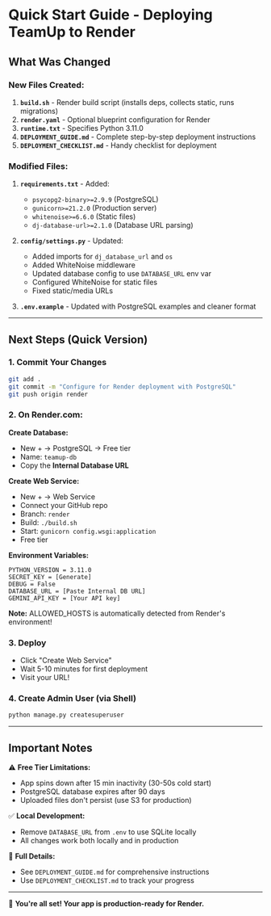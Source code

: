 # Quick Start Guide - Deploying TeamUp to Render

## What Was Changed

### New Files Created:
1. **`build.sh`** - Render build script (installs deps, collects static, runs migrations)
2. **`render.yaml`** - Optional blueprint configuration for Render
3. **`runtime.txt`** - Specifies Python 3.11.0
4. **`DEPLOYMENT_GUIDE.md`** - Complete step-by-step deployment instructions
5. **`DEPLOYMENT_CHECKLIST.md`** - Handy checklist for deployment

### Modified Files:
1. **`requirements.txt`** - Added:
   - `psycopg2-binary>=2.9.9` (PostgreSQL)
   - `gunicorn>=21.2.0` (Production server)
   - `whitenoise>=6.6.0` (Static files)
   - `dj-database-url>=2.1.0` (Database URL parsing)

2. **`config/settings.py`** - Updated:
   - Added imports for `dj_database_url` and `os`
   - Added WhiteNoise middleware
   - Updated database config to use `DATABASE_URL` env var
   - Configured WhiteNoise for static files
   - Fixed static/media URLs

3. **`.env.example`** - Updated with PostgreSQL examples and cleaner format

---

## Next Steps (Quick Version)

### 1. Commit Your Changes
```bash
git add .
git commit -m "Configure for Render deployment with PostgreSQL"
git push origin render
```

### 2. On Render.com:

**Create Database:**
- New + → PostgreSQL → Free tier
- Name: `teamup-db`
- Copy the **Internal Database URL**

**Create Web Service:**
- New + → Web Service
- Connect your GitHub repo
- Branch: `render`
- Build: `./build.sh`
- Start: `gunicorn config.wsgi:application`
- Free tier

**Environment Variables:**
```
PYTHON_VERSION = 3.11.0
SECRET_KEY = [Generate]
DEBUG = False
DATABASE_URL = [Paste Internal DB URL]
GEMINI_API_KEY = [Your API key]
```

**Note:** ALLOWED_HOSTS is automatically detected from Render's environment!

### 3. Deploy
- Click "Create Web Service"
- Wait 5-10 minutes for first deployment
- Visit your URL!

### 4. Create Admin User (via Shell)
```bash
python manage.py createsuperuser
```

---

## Important Notes

⚠️ **Free Tier Limitations:**
- App spins down after 15 min inactivity (30-50s cold start)
- PostgreSQL database expires after 90 days
- Uploaded files don't persist (use S3 for production)

✅ **Local Development:**
- Remove `DATABASE_URL` from `.env` to use SQLite locally
- All changes work both locally and in production

📖 **Full Details:**
- See `DEPLOYMENT_GUIDE.md` for comprehensive instructions
- Use `DEPLOYMENT_CHECKLIST.md` to track your progress

---

🚀 **You're all set! Your app is production-ready for Render.**
